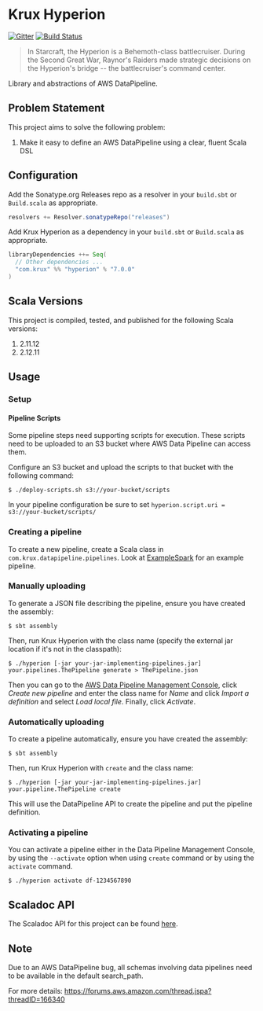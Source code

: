 # Krux Hyperion

[![Gitter](https://badges.gitter.im/krux/hyperion.svg)](https://gitter.im/krux/hyperion)
[![Build Status](https://secure.travis-ci.org/krux/hyperion.png)](http://travis-ci.org/krux/hyperion)

> In Starcraft, the Hyperion is a Behemoth-class battlecruiser. During the
> Second Great War, Raynor's Raiders made strategic decisions on the
> Hyperion's bridge -- the battlecruiser's command center.

Library and abstractions of AWS DataPipeline.

## Problem Statement

This project aims to solve the following problem:

1. Make it easy to define an AWS DataPipeline using a clear, fluent Scala DSL

## Configuration

Add the Sonatype.org Releases repo as a resolver in your `build.sbt` or `Build.scala` as appropriate.

```scala
resolvers += Resolver.sonatypeRepo("releases")
```

Add Krux Hyperion as a dependency in your `build.sbt` or `Build.scala` as appropriate.

```scala
libraryDependencies ++= Seq(
  // Other dependencies ...
  "com.krux" %% "hyperion" % "7.0.0"
)
```

## Scala Versions

This project is compiled, tested, and published for the following Scala versions:

1. 2.11.12
2. 2.12.11

## Usage

### Setup

#### Pipeline Scripts

Some pipeline steps need supporting scripts for execution. These scripts need
to be uploaded to an S3 bucket where AWS Data Pipeline can access them.

Configure an S3 bucket and upload the scripts to that bucket with the
following command:

    $ ./deploy-scripts.sh s3://your-bucket/scripts

In your pipeline configuration be sure to set `hyperion.script.uri = s3://your-bucket/scripts/`

### Creating a pipeline

To create a new pipeline, create a Scala class in `com.krux.datapipeline.pipelines`.
Look at [ExampleSpark](examples/src/main/scala/com/krux/hyperion/examples/ExampleSpark.scala) for an example pipeline.

### Manually uploading

To generate a JSON file describing the pipeline, ensure you have created the assembly:
```shell
$ sbt assembly
```

Then, run Krux Hyperion with the class name (specify the external jar location if it's not in the
classpath):
```shell
$ ./hyperion [-jar your-jar-implementing-pipelines.jar] your.pipelines.ThePipeline generate > ThePipeline.json
```

Then you can go to the [AWS Data Pipeline Management Console](https://console.aws.amazon.com/datapipeline/),
click _Create new pipeline_ and enter the class name for _Name_ and click _Import a definition_ and
select _Load local file_.  Finally, click _Activate_.

### Automatically uploading

To create a pipeline automatically, ensure you have created the assembly:
```shell
$ sbt assembly
```

Then, run Krux Hyperion with `create` and the class name:
```shell
$ ./hyperion [-jar your-jar-implementing-pipelines.jar] your.pipeline.ThePipeline create
```

This will use the DataPipeline API to create the pipeline and put the pipeline definition.

### Activating a pipeline

You can activate a pipeline either in the Data Pipeline Management Console, by using the `--activate`
option when using `create` command or by using the `activate` command.

```shell
$ ./hyperion activate df-1234567890
```

## Scaladoc API

The Scaladoc API for this project can be found [here](http://krux.github.io/hyperion/latest/api).

## Note

Due to an AWS DataPipeline bug, all schemas involving data pipelines need to be available in the default
search_path.

For more details: https://forums.aws.amazon.com/thread.jspa?threadID=166340

